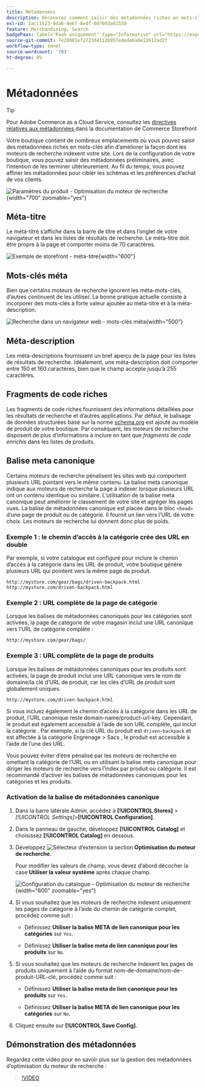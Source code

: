```yaml
---
title: Métadonnées
description: Découvrez comment saisir des métadonnées riches en mots-clés pour améliorer la manière dont les moteurs de recherche indexent votre site Commerce.
exl-id: 2acc1523-9da6-4e6f-8e4f-607603a61559
feature: Merchandising, Search
badgePaas: label="PaaS uniquement" type="Informative" url="https://experienceleague.adobe.com/en/docs/commerce/user-guides/product-solutions" tooltip="S’applique uniquement aux projets Adobe Commerce on Cloud (infrastructure PaaS gérée par Adobe) et aux projets On-premise."
source-git-commit: 7e28081ef2723d4113b957edede6a8e13612ad2f
workflow-type: tm+mt
source-wordcount: '703'
ht-degree: 0%

---
```


# Métadonnées

>[!TIP]
>
>Pour Adobe Commerce as a Cloud Service, consultez les [ directives relatives aux métadonnées ](https://experienceleague.adobe.com/developer/commerce/storefront/setup/seo/metadata/) dans la documentation de Commerce Storefront

Votre boutique contient de nombreux emplacements où vous pouvez saisir des métadonnées riches en mots-clés afin d’améliorer la façon dont les moteurs de recherche indexent votre site. Lors de la configuration de votre boutique, vous pouvez saisir des métadonnées préliminaires, avec l’intention de les terminer ultérieurement. Au fil du temps, vous pouvez affiner les métadonnées pour cibler les schémas et les préférences d’achat de vos clients.

![Paramètres du produit - Optimisation du moteur de recherche](./assets/product-basic-settings-search-engine-optimization-yoga-strap.png){width="700" zoomable="yes"}

## Méta-titre

Le méta-titre s’affiche dans la barre de titre et dans l’onglet de votre navigateur et dans les listes de résultats de recherche. Le méta-titre doit être propre à la page et comporter moins de 70 caractères.

![Exemple de storefront - méta-titre](./assets/storefront-home-page-meta-title.png){width="600"}

## Mots-clés méta

Bien que certains moteurs de recherche ignorent les méta-mots-clés, d’autres continuent de les utiliser. La bonne pratique actuelle consiste à incorporer des mots-clés à forte valeur ajoutée au méta-titre et à la méta-description.

![Recherche dans un navigateur web - mots-clés méta](./assets/storefront-meta-description.png){width="500"}

## Méta-description

Les méta-descriptions fournissent un bref aperçu de la page pour les listes de résultats de recherche. Idéalement, une méta-description doit comporter entre 150 et 160 caractères, bien que le champ accepte jusqu’à 255 caractères.

## Fragments de code riches

Les fragments de code riches fournissent des informations détaillées pour les résultats de recherche et d’autres applications. Par défaut, le balisage de données structurées basé sur la norme [schema.org][1] est ajouté au modèle de produit de votre boutique. Par conséquent, les moteurs de recherche disposent de plus d’informations à inclure en tant que _fragments de code enrichis_ dans les listes de produits.

## Balise meta canonique

Certains moteurs de recherche pénalisent les sites web qui comportent plusieurs URL pointant vers le même contenu. La balise meta canonique indique aux moteurs de recherche la page à indexer lorsque plusieurs URL ont un contenu identique ou similaire. L’utilisation de la balise meta canonique peut améliorer le classement de votre site et agréger les pages vues. La balise de métadonnées canonique est placée dans le bloc `<head>` d’une page de produit ou de catégorie. Il fournit un lien vers l’URL de votre choix. Les moteurs de recherche lui donnent donc plus de poids.

### Exemple 1 : le chemin d’accès à la catégorie crée des URL en double

Par exemple, si votre catalogue est configuré pour inclure le chemin d’accès à la catégorie dans les URL de produit, votre boutique génère plusieurs URL qui pointent vers la même page de produit.

    http://mystore.com/gear/bags/driven-backpack.html
    http://mystore.com/driven-backpack.html

### Exemple 2 : URL complète de la page de catégorie

Lorsque les balises de métadonnées canoniques pour les catégories sont activées, la page de catégorie de votre magasin inclut une URL canonique vers l’URL de catégorie complète :

    http://mystore.com/gear/bags/

### Exemple 3 : URL complète de la page de produits

Lorsque les balises de métadonnées canoniques pour les produits sont activées, la page de produit inclut une URL canonique vers le nom de domaine/la clé d’URL de produit, car les clés d’URL de produit sont globalement uniques.

    http://mystore.com/driven-backpack.html

Si vous incluez également le chemin d’accès à la catégorie dans les URL de produit, l’URL canonique reste domain-name/product-url-key. Cependant, le produit est également accessible à l’aide de son URL complète, qui inclut la catégorie . Par exemple, si la clé URL du produit est `driven-backpack` et est affectée à la catégorie Engrenage > Sacs , le produit est accessible à l’aide de l’une des URL.

Vous pouvez éviter d’être pénalisé par les moteurs de recherche en omettant la catégorie de l’URL ou en utilisant la balise meta canonique pour diriger les moteurs de recherche vers l’index par produit ou catégorie. Il est recommandé d’activer les balises de métadonnées canoniques pour les catégories et les produits.

### Activation de la balise de métadonnées canonique

1. Dans la barre latérale _Admin_, accédez à **[!UICONTROL Stores]** > _[!UICONTROL Settings]_>**[!UICONTROL Configuration]**.

1. Dans le panneau de gauche, développez **[!UICONTROL Catalog]** et choisissez **[!UICONTROL Catalog]** en dessous.

1. Développez ![Sélecteur d’extension](../assets/icon-display-expand.png) la section **Optimisation du moteur de recherche**.

   Pour modifier les valeurs de champ, vous devez d’abord décocher la case **Utiliser la valeur système** après chaque champ.

   ![Configuration du catalogue - Optimisation du moteur de recherche](../configuration-reference/catalog/assets/catalog-search-engine-optimization.png){width="600" zoomable="yes"}

1. Si vous souhaitez que les moteurs de recherche indexent uniquement les pages de catégorie à l’aide du chemin de catégorie complet, procédez comme suit :

   - Définissez **Utiliser la balise META de lien canonique pour les catégories** sur `Yes`.

   - Définissez **Utiliser la balise meta de lien canonique pour les produits** sur `No`.

1. Si vous souhaitez que les moteurs de recherche indexent les pages de produits uniquement à l’aide du format nom-de-domaine/nom-de-produit-URL-clé, procédez comme suit :

   - Définissez **Utiliser la balise meta de lien canonique pour les produits** sur `Yes`.

   - Définissez **Utiliser la balise META de lien canonique pour les catégories** sur `No`.

1. Cliquez ensuite sur **[!UICONTROL Save Config]**.

## Démonstration des métadonnées

Regardez cette vidéo pour en savoir plus sur la gestion des métadonnées d’optimisation du moteur de recherche :

>[!VIDEO](https://video.tv.adobe.com/v/343750?quality=12&learn=on)

[1]: https://schema.org/
